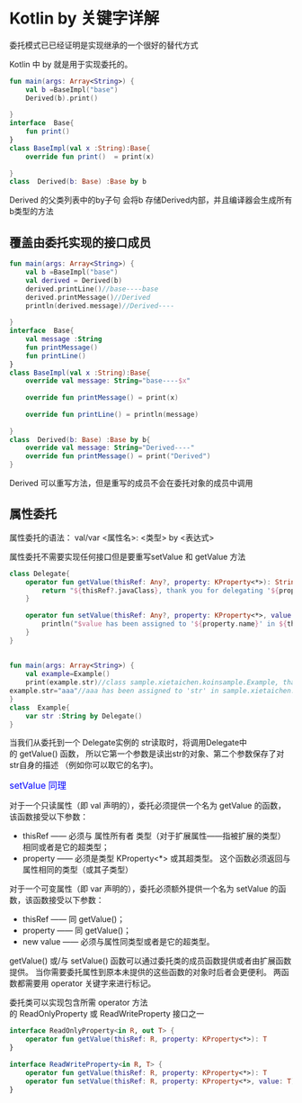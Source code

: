 # Kotlin by 关键字详解

委托模式已已经证明是实现继承的一个很好的替代方式

Kotlin 中 by 就是用于实现委托的。

```kotlin
fun main(args: Array<String>) {
    val b =BaseImpl("base")
    Derived(b).print()
 
}
interface  Base{
    fun print()
}
class BaseImpl(val x :String):Base{
    override fun print()  = print(x)
 
}
class  Derived(b: Base) :Base by b
```
Derived 的父类列表中的by子句 会将b 存储Derived内部，并且编译器会生成所有b类型的方法

## 覆盖由委托实现的接口成员

```kotlin
fun main(args: Array<String>) {
    val b =BaseImpl("base")
    val derived = Derived(b)
    derived.printLine()//base----base
    derived.printMessage()//Derived
    println(derived.message)//Derived----
 
}
interface  Base{
    val message :String
    fun printMessage()
    fun printLine()
}
class BaseImpl(val x :String):Base{
    override val message: String="base----$x"
 
    override fun printMessage() = print(x)
 
    override fun printLine() = println(message)
 
}
class  Derived(b: Base) :Base by b{
    override val message: String="Derived----"
    override fun printMessage() = print("Derived")
}
```
Derived 可以重写方法，但是重写的成员不会在委托对象的成员中调用

## 属性委托  
属性委托的语法： val/var <属性名>: <类型> by <表达式>

属性委托不需要实现任何接口但是要重写setValue 和 getValue 方法

```kotlin 
class Delegate{
    operator fun getValue(thisRef: Any?, property: KProperty<*>): String {
        return "${thisRef?.javaClass}, thank you for delegating '${property.name}' to me!"
    }
 
    operator fun setValue(thisRef: Any?, property: KProperty<*>, value: String) {
        println("$value has been assigned to '${property.name}' in ${thisRef?.javaClass}.")
    }
}
 
 
fun main(args: Array<String>) {
    val example=Example()
    print(example.str)//class sample.xietaichen.koinsample.Example, thank you for delegating 'str' to me!
example.str="aaa"//aaa has been assigned to 'str' in sample.xietaichen.koinsample.Example@19469ea2.
}
class  Example{
    var str :String by Delegate()
}
```
当我们从委托到一个 Delegate实例的 str读取时，将调用Delegate中的 getValue() 函数， 所以它第一个参数是读出str的对象、第二个参数保存了对str自身的描述 （例如你可以取它的名字)。

<font size = 3 color = "blue">setValue 同理</font>

对于一个只读属性（即 val 声明的），委托必须提供一个名为 getValue 的函数，该函数接受以下参数：

* thisRef —— 必须与 属性所有者 类型（对于扩展属性——指被扩展的类型）相同或者是它的超类型；
* property —— 必须是类型 KProperty<*> 或其超类型。
这个函数必须返回与属性相同的类型（或其子类型）

对于一个可变属性（即 var 声明的），委托必须额外提供一个名为 setValue 的函数，该函数接受以下参数：

* thisRef —— 同 getValue()；
* property —— 同 getValue()；
* new value —— 必须与属性同类型或者是它的超类型。  

getValue() 或/与 setValue() 函数可以通过委托类的成员函数提供或者由扩展函数提供。 当你需要委托属性到原本未提供的这些函数的对象时后者会更便利。 两函数都需要用 operator 关键字来进行标记。

委托类可以实现包含所需 operator 方法的 ReadOnlyProperty 或 ReadWriteProperty 接口之一

```kotlin
interface ReadOnlyProperty<in R, out T> {
    operator fun getValue(thisRef: R, property: KProperty<*>): T
}
 
interface ReadWriteProperty<in R, T> {
    operator fun getValue(thisRef: R, property: KProperty<*>): T
    operator fun setValue(thisRef: R, property: KProperty<*>, value: T)
}
```

